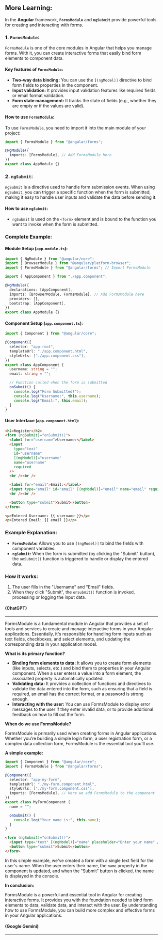 ## More Learning:

In the **Angular** framework, **`FormsModule`** and **`ngSubmit`** provide powerful tools for creating and interacting with forms.

### 1. **`FormsModule`**:

`FormsModule` is one of the core modules in Angular that helps you manage forms. With it, you can create interactive forms that easily bind form elements to component data.

#### Key features of `FormsModule`:

- **Two-way data binding:** You can use the `[(ngModel)]` directive to bind form fields to properties in the component.
- **Input validation:** It provides input validation features like required fields or email format validation.
- **Form state management:** It tracks the state of fields (e.g., whether they are empty or if the values are valid).

#### How to use `FormsModule`:

To use `FormsModule`, you need to import it into the main module of your project:

```typescript
import { FormsModule } from "@angular/forms";

@NgModule({
  imports: [FormsModule], // Add FormsModule here
})
export class AppModule {}
```

### 2. **`ngSubmit`**:

`ngSubmit` is a directive used to handle form submission events. When using `ngSubmit`, you can trigger a specific function when the form is submitted, making it easy to handle user inputs and validate the data before sending it.

#### How to use `ngSubmit`:

- `ngSubmit` is used on the `<form>` element and is bound to the function you want to invoke when the form is submitted.

### Complete Example:

#### Module Setup (`app.module.ts`):

```typescript
import { NgModule } from "@angular/core";
import { BrowserModule } from "@angular/platform-browser";
import { FormsModule } from "@angular/forms"; // Import FormsModule

import { AppComponent } from "./app.component";

@NgModule({
  declarations: [AppComponent],
  imports: [BrowserModule, FormsModule], // Add FormsModule here
  providers: [],
  bootstrap: [AppComponent],
})
export class AppModule {}
```

#### Component Setup (`app.component.ts`):

```typescript
import { Component } from "@angular/core";

@Component({
  selector: "app-root",
  templateUrl: "./app.component.html",
  styleUrls: ["./app.component.css"],
})
export class AppComponent {
  username: string = "";
  email: string = "";

  // Function called when the form is submitted
  onSubmit() {
    console.log("Form Submitted!");
    console.log("Username:", this.username);
    console.log("Email:", this.email);
  }
}
```

#### User Interface (`app.component.html`):

```html
<h2>Register</h2>
<form (ngSubmit)="onSubmit()">
  <label for="username">Username:</label>
  <input
    type="text"
    id="username"
    [(ngModel)]="username"
    name="username"
    required
  />
  <br /><br />

  <label for="email">Email:</label>
  <input type="email" id="email" [(ngModel)]="email" name="email" required />
  <br /><br />

  <button type="submit">Submit</button>
</form>

<p>Entered Username: {{ username }}</p>
<p>Entered Email: {{ email }}</p>
```

### Example Explanation:

- **`FormsModule`:** Allows you to use `[(ngModel)]` to bind the fields with component variables.
- **`ngSubmit`:** When the form is submitted (by clicking the "Submit" button), the `onSubmit()` function is triggered to handle or display the entered data.

### How it works:

1. The user fills in the "Username" and "Email" fields.
2. When they click "Submit", the `onSubmit()` function is invoked, processing or logging the input data.

#### (ChatGPT)

---

FormsModule is a fundamental module in Angular that provides a set of tools and services to create and manage interactive forms in your Angular applications. Essentially, it's responsible for handling form inputs such as text fields, checkboxes, and select elements, and updating the corresponding data in your application model.

**What is its primary function?**

- **Binding form elements to data:** It allows you to create form elements (like inputs, selects, etc.) and bind them to properties in your Angular component. When a user enters a value into a form element, the associated property is automatically updated.
- **Validating data:** It provides a collection of functions and directives to validate the data entered into the form, such as ensuring that a field is required, an email has the correct format, or a password is strong enough.
- **Interacting with the user:** You can use FormsModule to display error messages to the user if they enter invalid data, or to provide additional feedback on how to fill out the form.

**When do we use FormsModule?**

FormsModule is primarily used when creating forms in Angular applications. Whether you're building a simple login form, a user registration form, or a complex data collection form, FormsModule is the essential tool you'll use.

**A simple example:**

```typescript
import { Component } from "@angular/core";
import { FormsModule } from "@angular/forms";

@Component({
  selector: "app-my-form",
  templateUrl: "./my-form.component.html",
  styleUrls: ["./my-form.component.css"],
  imports: [FormsModule], // Here we add FormsModule to the component
})
export class MyFormComponent {
  name = "";

  onSubmit() {
    console.log("Your name is:", this.name);
  }
}
```

```html
<form (ngSubmit)="onSubmit()">
  <input type="text" [(ngModel)]="name" placeholder="Enter your name" />
  <button type="submit">Submit</button>
</form>
```

In this simple example, we've created a form with a single text field for the user's name. When the user enters their name, the `name` property in the component is updated, and when the "Submit" button is clicked, the name is displayed in the console.

**In conclusion:**

FormsModule is a powerful and essential tool in Angular for creating interactive forms. It provides you with the foundation needed to bind form elements to data, validate data, and interact with the user. By understanding how to use FormsModule, you can build more complex and effective forms in your Angular applications.

#### (Google Gemini)

---
